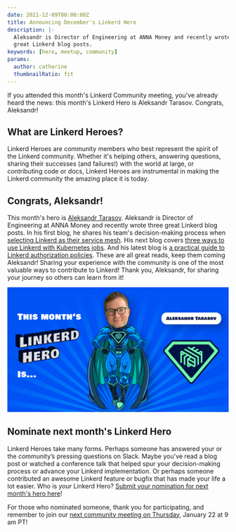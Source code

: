 ```yaml
---
date: 2021-12-09T00:00:00Z
title: Announcing December's Linkerd Hero
description: |-
  Aleksandr is Director of Engineering at ANNA Money and recently wrote three
  great Linkerd blog posts.
keywords: [hero, meetup, community]
params:
  author: catherine
  thumbnailRatio: fit
---
```


If you attended this month's Linkerd Community meeting, you've already heard
the news: this month's Linkerd Hero is Aleksandr Tarasov. Congrats,
Aleksandr!

## What are Linkerd Heroes?

Linkerd Heroes are community members who best represent the spirit of the
Linkerd community. Whether it's helping others, answering questions, sharing
their successes (and failures!) with the world at large, or contributing code
or docs, Linkerd Heroes are instrumental in making the Linkerd community the
amazing place it is today.

## Congrats, Aleksandr!

This month's hero is [Aleksandr Tarasov](https://github.com/aatarasoff).
Aleksandr is Director of Engineering at ANNA Money and recently wrote three
great Linkerd blog posts. In his first blog, he shares his team's
decision-making process when
[selecting Linkerd as their service mesh](https://aatarasoff.medium.com/the-journey-to-service-mesh-part-2-how-we-met-linkerd-cd32a6e9fa63).
His next blog covers
[three ways to use Linkerd with Kubernetes jobs](https://itnext.io/three-ways-to-use-linkerd-with-kubernetes-jobs-c12ccc6d4c7c).
And his latest blog is
[a practical guide to Linkerd authorization policies](https://itnext.io/a-practical-guide-for-linkerd-authorization-policies-6cfdb50392e9).
These are all great reads, keep them coming Aleksandr! Sharing your
experience with the community is one of the most valuable ways to
contribute to Linkerd! Thank you, Aleksandr, for sharing your journey
so others can learn from it!

![Aleksandr Tarasov](cover.jpg)

## Nominate next month's Linkerd Hero

Linkerd Heroes take many forms. Perhaps someone has answered your or the
community’s pressing questions on Slack. Maybe you've read a blog post or
watched a conference talk that helped spur your decision-making process or
advance your Linkerd implementation. Or perhaps someone contributed an
awesome Linkerd feature or bugfix that has made your life a lot easier.
Who is *your* Linkerd Hero?
[Submit your nomination for next month's hero here](https://docs.google.com/forms/d/e/1FAIpQLSfNv--UnbbZSzW7J3SbREIMI-HaooyX9im8yLIGB7M_LKT_Fw/viewform?usp=sf_link)!

For those who nominated someone, thank you for participating, and
remember to join our
[next community meeting on Thursday](https://community.cncf.io/events/details/cncf-linkerd-community-presents-january-linkerd-online-community-meetup/), January 22 at 9 am PT!
